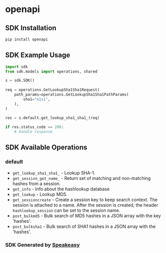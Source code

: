 # openapi

<!-- Start SDK Installation -->
## SDK Installation

```bash
pip install openapi
```
<!-- End SDK Installation -->

## SDK Example Usage
<!-- Start SDK Example Usage -->
```python
import sdk
from sdk.models import operations, shared

s = sdk.SDK()
    
req = operations.GetLookupSha1Sha1Request(
    path_params=operations.GetLookupSha1Sha1PathParams(
        sha1="nisi",
    ),
)
    
res = s.default.get_lookup_sha1_sha1_(req)

if res.status_code == 200:
    # handle response
```
<!-- End SDK Example Usage -->

<!-- Start SDK Available Operations -->
## SDK Available Operations

### default

* `get_lookup_sha1_sha1_` - Lookup SHA-1.
* `get_session_get_name_` - Return set of matching and non-matching hashes from a session.
* `get_info` - Info about the hashlookup database
* `get_lookup` - Lookup MD5.
* `get_sessioncreate` - Create a session key to keep search context. The session is attached to a name. After the session is created, the header `hashlookup_session` can be set to the session name.
* `post_bulkmd5` - Bulk search of MD5 hashes in a JSON array with the key 'hashes'.
* `post_bulksha1` - Bulk search of SHA1 hashes in a JSON array with the 'hashes'.

<!-- End SDK Available Operations -->

### SDK Generated by [Speakeasy](https://docs.speakeasyapi.dev/docs/using-speakeasy/client-sdks)
